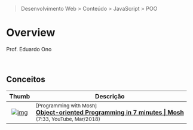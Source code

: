 > Desenvolvimento Web > Conteúdo > JavaScript > POO

# Overview

Prof. Eduardo Ono

<br>

## Conceitos

| Thumb | Descrição |
| :-: | --- |
| [![img](https://img.youtube.com/vi/pTB0EiLXUC8/default.jpg)](https://www.youtube.com/watch?v=pTB0EiLXUC8) | <sup>[Programming with Mosh]</sup><br>[__Object-oriented Programming in 7 minutes \| Mosh__](https://www.youtube.com/watch?v=pTB0EiLXUC8)<br><sub>(7:33, YouTube, Mar/2018)</sub>

<br>
